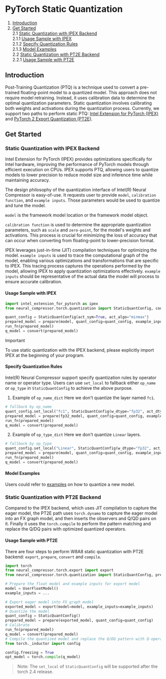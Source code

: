 PyTorch Static Quantization
========================================

1. [Introduction](#introduction)
2. [Get Started](#get-started) \
    2.1 [Static Quantization with IPEX Backend](#static-quantization-with-ipex-backend) \
        2.1.1 [Usage Sample with IPEX](#usage-sample-with-ipex) \
        2.1.2 [Specify Quantization Rules](#specify-quantization-rules) \
        2.1.3 [Model Examples](#model-examples) \
    2.2 [Static Quantization with PT2E Backend](#static-quantization-with-pt2e-backend) \
        2.2.1 [Usage Sample with PT2E](#usage-sample-with-pt2e)


## Introduction

Post-Training Quantization (PTQ) is a technique used to convert a pre-trained floating-point model to a quantized model. This approach does not require model retraining. Instead, it uses calibration data to determine the optimal quantization parameters. Static quantization involves calibrating both weights and activations during the quantization process. Currently, we support two paths to perform static PTQ: [Intel Extension for PyTorch (IPEX)](https://github.com/intel/intel-extension-for-pytorch) and [PyTorch 2 Export Quantization (PT2E)](https://pytorch.org/tutorials/prototype/pt2e_quant_x86_inductor.html).

## Get Started

### Static Quantization with IPEX Backend

Intel Extension for PyTorch (IPEX) provides optimizations specifically for Intel hardware, improving the performance of PyTorch models through efficient execution on CPUs. IPEX supports PTQ, allowing users to quantize models to lower precision to reduce model size and inference time while maintaining accuracy.

The design philosophy of the quantization interface of Intel(R) Neural Compressor is easy-of-use. It requests user to provide `model`, `calibration function`, and `example inputs`. Those parameters would be used to quantize and tune the model. 

`model` is the framework model location or the framework model object.

`calibration function` is used to determine the appropriate quantization parameters, such as `scale` and `zero-point`, for the model's weights and activations. This process is crucial for minimizing the loss of accuracy that can occur when converting from floating-point to lower-precision format.

IPEX leverages just-in-time (JIT) compilation techniques for optimizing the model. `example inputs` is used to trace the computational graph of the model, enabling various optimizations and transformations that are specific to IPEX. This tracing process captures the operations performed by the model, allowing IPEX to apply quantization optimizations effectively. `example inputs` should be representative of the actual data the model will process to ensure accurate calibration.


#### Usage Sample with IPEX
```python
import intel_extension_for_pytorch as ipex
from neural_compressor.torch.quantization import StaticQuantConfig, convert, prepare

quant_config = StaticQuantConfig(act_sym=True, act_algo="minmax")
prepared_model = prepare(model, quant_config=quant_config, example_inputs=example_inputs)
run_fn(prepared_model)
q_model = convert(prepared_model)
```

> [!IMPORTANT]  
> To use static quantization with the IPEX backend, please explicitly import IPEX at the beginning of your program.

#### Specify Quantization Rules
Intel(R) Neural Compressor support specify quantization rules by operator name or operator type. Users can use `set_local` to fallback either `op_name` or `op_type` in `StaticQuantConfig` to achieve the above purpose.

1. Example of `op_name_dict`
Here we don't quantize the layer named `fc1`.
```python
# fallback by op_name
quant_config.set_local("fc1", StaticQuantConfig(w_dtype="fp32", act_dtype="fp32"))
prepared_model = prepare(fp32_model, quant_config=quant_config, example_inputs=example_inputs)
run_fn(prepared_model)
q_model = convert(prepared_model)
```
2. Example of `op_type_dict`
Here we don't quantize `Linear` layers.
```python
# fallback by op_type
quant_config.set_local("Linear", StaticQuantConfig(w_dtype="fp32", act_dtype="fp32"))
prepared_model = prepare(model, quant_config=quant_config, example_inputs=example_inputs)
run_fn(prepared_model)
q_model = convert(prepared_model)
```

#### Model Examples

Users could refer to [examples](https://github.com/intel/neural-compressor/blob/master/examples/3.x_api/pytorch/nlp/huggingface_models/language-modeling/quantization/static_quant/ipex) on how to quantize a new model.


### Static Quantization with PT2E Backend
Compared to the IPEX backend, which uses JIT compilation to capture the eager model, the PT2E path uses `torch.dynamo` to capture the eager model into an FX graph model, and then inserts the observers and Q/QD pairs on it. Finally it uses the `torch.compile` to perform the pattern matching and replace the  Q/DQ pairs with optimized quantized operators.

#### Usage Sample with PT2E
There are four steps to perform W8A8 static quantization with PT2E backend: `export`, `prepare`, `convert` and `compile`.

```python
import torch
from neural_compressor.torch.export import export
from neural_compressor.torch.quantization import StaticQuantConfig, prepare, convert

# Prepare the float model and example inputs for export model
model = UserFloatModel()
example_inputs = ...

# Export eager model into FX graph model
exported_model = export(model=model, example_inputs=example_inputs)
# Quantize the model
quant_config = StaticQuantConfig()
prepared_model = prepare(exported_model, quant_config=quant_config)
# Calibrate
run_fn(prepared_model)
q_model = convert(prepared_model)
# Compile the quantized model and replace the Q/DQ pattern with Q-operator
from torch._inductor import config

config.freezing = True
opt_model = torch.compile(q_model)
```

> Note: The `set_local` of `StaticQuantConfig` will be supported after the torch 2.4 release.
